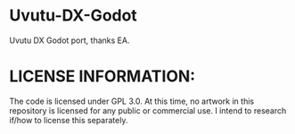 # Uvutu-DX-Godot
Uvutu DX Godot port, thanks EA.

# LICENSE INFORMATION:
The code is licensed under GPL 3.0. At this time, no artwork in this repository is licensed for any public or commercial use. I intend to research if/how to license this separately.
